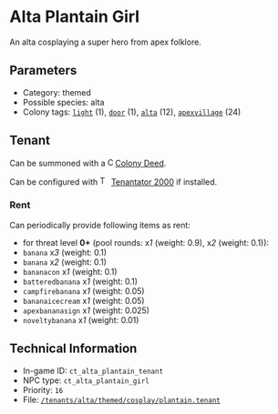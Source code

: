 # Alta Plantain Girl

An alta cosplaying a super hero from apex folklore.

## Parameters

- Category: themed
- Possible species: alta
- Colony tags: [`light`](https://ceterai.github.io/MyEnternia/Wiki/Tags/Light) (1), [`door`](https://ceterai.github.io/MyEnternia/Wiki/Tags/Door) (1), [`alta`](https://ceterai.github.io/MyEnternia/Wiki/Tags/Alta) (12), [`apexvillage`](https://ceterai.github.io/MyEnternia/Wiki/Tags/Apexvillage) (24)

## Tenant

Can be summoned with a <img src="https://starbounder.org/mediawiki/images/9/93/Colony_Deed.gif" alt="Colony Deed icon" width="9.6" height="15"/> [Colony Deed](https://starbounder.org/Colony_Deed).

Can be configured with <img src="https://steamuserimages-a.akamaihd.net/ugc/920304477977773128/D47BB0FD18E520B722C013CEDE14AC017779D44C/" alt="Tenantator 2000 icon" width="16" height="16"/> [Tenantator 2000](https://steamcommunity.com/sharedfiles/filedetails/?id=1405753979) if installed.

### Rent

Can periodically provide following items as rent:

- for threat level **0+** (pool rounds: x*1* (weight: 0.9), x*2* (weight: 0.1)):
- `banana` x*3* (weight: 0.1)
- `banana` x*2* (weight: 0.1)
- `bananacon` x*1* (weight: 0.1)
- `batteredbanana` x*1* (weight: 0.1)
- `campfirebanana` x*1* (weight: 0.05)
- `bananaicecream` x*1* (weight: 0.05)
- `apexbananasign` x*1* (weight: 0.025)
- `noveltybanana` x*1* (weight: 0.01)

## Technical Information

- In-game ID: `ct_alta_plantain_tenant`
- NPC type: `ct_alta_plantain_girl`
- Priority: `16`
- File: [`/tenants/alta/themed/cosplay/plantain.tenant`](https://github.com/Ceterai/Enternia/blob/main/tenants/alta/themed/cosplay/plantain.tenant)
